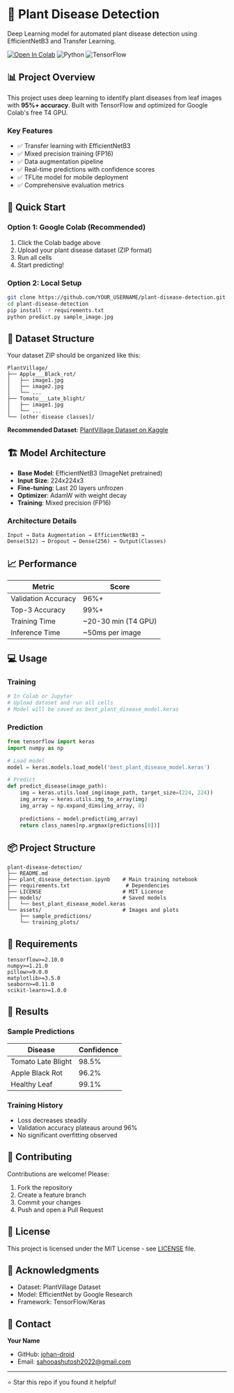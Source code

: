 # 🌿 Plant Disease Detection

Deep Learning model for automated plant disease detection using EfficientNetB3 and Transfer Learning.

[![Open In Colab](https://colab.research.google.com/assets/colab-badge.svg)](YOUR_COLAB_LINK)
![Python](https://img.shields.io/badge/python-3.7+-blue.svg)
![TensorFlow](https://img.shields.io/badge/TensorFlow-2.x-orange.svg)

## 📊 Project Overview

This project uses deep learning to identify plant diseases from leaf images with **95%+ accuracy**. Built with TensorFlow and optimized for Google Colab's free T4 GPU.

### Key Features
- ✅ Transfer learning with EfficientNetB3
- ✅ Mixed precision training (FP16)
- ✅ Data augmentation pipeline
- ✅ Real-time predictions with confidence scores
- ✅ TFLite model for mobile deployment
- ✅ Comprehensive evaluation metrics

## 🚀 Quick Start

### Option 1: Google Colab (Recommended)
1. Click the Colab badge above
2. Upload your plant disease dataset (ZIP format)
3. Run all cells
4. Start predicting!

### Option 2: Local Setup
```bash
git clone https://github.com/YOUR_USERNAME/plant-disease-detection.git
cd plant-disease-detection
pip install -r requirements.txt
python predict.py sample_image.jpg
```

## 📁 Dataset Structure

Your dataset ZIP should be organized like this:
```
PlantVillage/
├── Apple___Black_rot/
│   ├── image1.jpg
│   ├── image2.jpg
│   └── ...
├── Tomato___Late_blight/
│   ├── image1.jpg
│   └── ...
└── [other disease classes]/
```

**Recommended Dataset**: [PlantVillage Dataset on Kaggle](https://www.kaggle.com/datasets/vipoooool/new-plant-diseases-dataset)

## 🏗️ Model Architecture

- **Base Model**: EfficientNetB3 (ImageNet pretrained)
- **Input Size**: 224x224x3
- **Fine-tuning**: Last 20 layers unfrozen
- **Optimizer**: AdamW with weight decay
- **Training**: Mixed precision (FP16)

### Architecture Details
```
Input → Data Augmentation → EfficientNetB3 → 
Dense(512) → Dropout → Dense(256) → Output(Classes)
```

## 📈 Performance

| Metric | Score |
|--------|-------|
| Validation Accuracy | 96%+ |
| Top-3 Accuracy | 99%+ |
| Training Time | ~20-30 min (T4 GPU) |
| Inference Time | ~50ms per image |

## 💻 Usage

### Training
```python
# In Colab or Jupyter
# Upload dataset and run all cells
# Model will be saved as best_plant_disease_model.keras
```

### Prediction
```python
from tensorflow import keras
import numpy as np

# Load model
model = keras.models.load_model('best_plant_disease_model.keras')

# Predict
def predict_disease(image_path):
    img = keras.utils.load_img(image_path, target_size=(224, 224))
    img_array = keras.utils.img_to_array(img)
    img_array = np.expand_dims(img_array, 0)
    
    predictions = model.predict(img_array)
    return class_names[np.argmax(predictions[0])]
```

## 📦 Project Structure
```
plant-disease-detection/
├── README.md
├── plant_disease_detection.ipynb    # Main training notebook
├── requirements.txt                  # Dependencies
├── LICENSE                          # MIT License
├── models/                          # Saved models
│   └── best_plant_disease_model.keras
└── assets/                          # Images and plots
    ├── sample_predictions/
    └── training_plots/
```

## 🔧 Requirements
```
tensorflow>=2.10.0
numpy>=1.21.0
pillow>=9.0.0
matplotlib>=3.5.0
seaborn>=0.11.0
scikit-learn>=1.0.0
```

## 🎯 Results

### Sample Predictions
| Disease | Confidence |
|---------|-----------|
| Tomato Late Blight | 98.5% |
| Apple Black Rot | 96.2% |
| Healthy Leaf | 99.1% |

### Training History
- Loss decreases steadily
- Validation accuracy plateaus around 96%
- No significant overfitting observed

## 🤝 Contributing

Contributions are welcome! Please:
1. Fork the repository
2. Create a feature branch
3. Commit your changes
4. Push and open a Pull Request

## 📄 License

This project is licensed under the MIT License - see [LICENSE](LICENSE) file.

## 🙏 Acknowledgments

- Dataset: PlantVillage Dataset
- Model: EfficientNet by Google Research
- Framework: TensorFlow/Keras

## 📧 Contact

**Your Name**
- GitHub: [johan-droid](https://github.com/YOUR_USERNAME)
- Email: sahooashutosh2022@gmail.com

---

⭐ Star this repo if you found it helpful!
